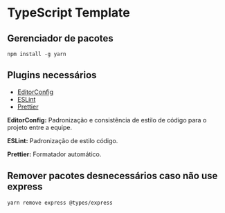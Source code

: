 # TypeScript Template

## Gerenciador de pacotes
```npm install -g yarn```

## Plugins necessários
  - [EditorConfig](https://marketplace.visualstudio.com/items?itemName=EditorConfig.EditorConfig)
  - [ESLint](https://marketplace.visualstudio.com/items?itemName=dbaeumer.vscode-eslint)
  - [Prettier](https://marketplace.visualstudio.com/items?itemName=esbenp.prettier-vscode)

**EditorConfig:** Padronização e consistência de estilo de código para o projeto entre a equipe.

**ESLint:** Padronização de estilo código.

**Prettier:** Formatador automático.

## Remover pacotes desnecessários caso não use express

```yarn remove express @types/express```
